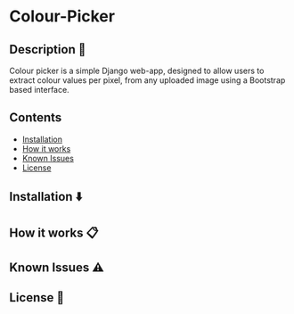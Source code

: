 # Colour-Picker

## Description 📖
Colour picker is a simple Django web-app, designed to allow users to extract colour values per pixel, from any uploaded image using a Bootstrap based interface. 

## Contents
- [Installation](#installation)
- [How it works](#how_it_works)
- [Known Issues](#known_issues)
- [License](#license)

## Installation ⬇️

## How it works 📋 

## Known Issues ⚠️

## License 📃
